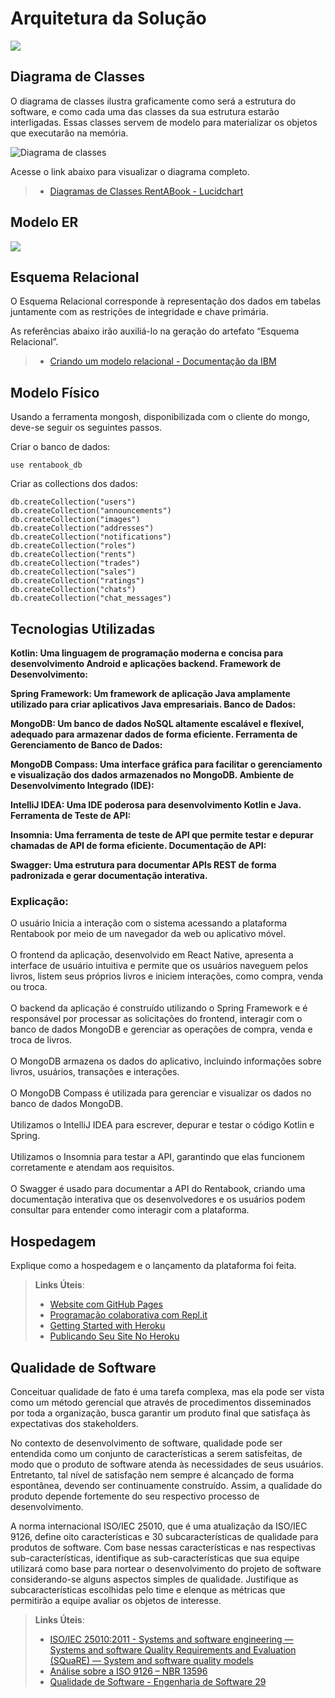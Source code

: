 # Arquitetura da Solução



<img src="https://github.com/ICEI-PUC-Minas-PMV-ADS/pmv-ads-2023-2-e4-aplicdistrib-t5-pmv-ads-2023-2-e4-g3-rentabook/blob/main/docs/img/imagem_2023-09-08_154329598.png">

## Diagrama de Classes

O diagrama de classes ilustra graficamente como será a estrutura do software, e como cada uma das classes da sua estrutura estarão interligadas. Essas classes servem de modelo para materializar os objetos que executarão na memória.

<img src="https://github.com/ICEI-PUC-Minas-PMV-ADS/pmv-ads-2023-2-e4-aplicdistrib-t5-pmv-ads-2023-2-e4-g3-rentabook/blob/3f76041d13362a5ac1ca45a126c5497a8ca6e797/docs/img/Diagrama%20de%20classe%20RentABook.png" alt="Diagrama de classes">

Acesse o link abaixo para visualizar o diagrama completo.

> - [Diagramas de Classes RentABook - Lucidchart](https://lucid.app/lucidchart/4d4f1757-4a0b-451a-b8a5-e19dde46423a/edit?viewport_loc=-400%2C-186%2C404%2C189%2CHWEp-vi-RSFO&invitationId=inv_863d048b-9aa6-4f41-9538-69c68af99aee)


## Modelo ER

<img src="https://github.com/ICEI-PUC-Minas-PMV-ADS/pmv-ads-2023-2-e4-aplicdistrib-t5-pmv-ads-2023-2-e4-g3-rentabook/blob/main/docs/img/diag.png" >

## Esquema Relacional

O Esquema Relacional corresponde à representação dos dados em tabelas juntamente com as restrições de integridade e chave primária.
 
As referências abaixo irão auxiliá-lo na geração do artefato “Esquema Relacional”.

> - [Criando um modelo relacional - Documentação da IBM](https://www.ibm.com/docs/pt-br/cognos-analytics/10.2.2?topic=designer-creating-relational-model)

## Modelo Físico

Usando a ferramenta mongosh, disponibilizada com o cliente do mongo, deve-se seguir os seguintes passos.

Criar o banco de dados:

```
use rentabook_db
```

Criar as collections dos dados:
```
db.createCollection("users")
db.createCollection("announcements")
db.createCollection("images")
db.createCollection("addresses")
db.createCollection("notifications")
db.createCollection("roles")
db.createCollection("rents")
db.createCollection("trades")
db.createCollection("sales")
db.createCollection("ratings")
db.createCollection("chats")
db.createCollection("chat_messages")
```

## Tecnologias Utilizadas

<strong> Kotlin: 
Uma linguagem de programação moderna e concisa para desenvolvimento Android e aplicações backend.
Framework de Desenvolvimento:

Spring Framework: 
Um framework de aplicação Java amplamente utilizado para criar aplicativos Java empresariais.
Banco de Dados:

MongoDB: 
Um banco de dados NoSQL altamente escalável e flexível, adequado para armazenar dados de forma eficiente.
Ferramenta de Gerenciamento de Banco de Dados:

MongoDB Compass: 
Uma interface gráfica para facilitar o gerenciamento e visualização dos dados armazenados no MongoDB.
Ambiente de Desenvolvimento Integrado (IDE):

IntelliJ IDEA: 
Uma IDE poderosa para desenvolvimento Kotlin e Java.
Ferramenta de Teste de API:

Insomnia: 
Uma ferramenta de teste de API que permite testar e depurar chamadas de API de forma eficiente.
Documentação de API:

Swagger: 
Uma estrutura para documentar APIs REST de forma padronizada e gerar documentação interativa. </strong>

### Explicação:

O usuário Inicia a interação com o sistema acessando a plataforma Rentabook por meio de um navegador da web ou aplicativo móvel. </br></br>
O frontend da aplicação, desenvolvido em React Native, apresenta a interface de usuário intuitiva e permite que os usuários naveguem pelos livros, listem seus próprios livros e iniciem interações, como compra, venda ou troca.</br></br>
O backend da aplicação é construído utilizando o Spring Framework e é responsável por processar as solicitações do frontend, interagir com o banco de dados MongoDB e gerenciar as operações de compra, venda e troca de livros.</br></br>
O MongoDB armazena os dados do aplicativo, incluindo informações sobre livros, usuários, transações e interações.</br></br>
O MongoDB Compass é utilizada para gerenciar e visualizar os dados no banco de dados MongoDB.</br></br>
Utilizamos o IntelliJ IDEA para escrever, depurar e testar o código Kotlin e Spring.</br></br>
Utilizamos o Insomnia para testar a API, garantindo que elas funcionem corretamente e atendam aos requisitos.</br></br>
O Swagger é usado para documentar a API do Rentabook, criando uma documentação interativa que os desenvolvedores e os usuários podem consultar para entender como interagir com a plataforma.

## Hospedagem

Explique como a hospedagem e o lançamento da plataforma foi feita.

> **Links Úteis**:
>
> - [Website com GitHub Pages](https://pages.github.com/)
> - [Programação colaborativa com Repl.it](https://repl.it/)
> - [Getting Started with Heroku](https://devcenter.heroku.com/start)
> - [Publicando Seu Site No Heroku](http://pythonclub.com.br/publicando-seu-hello-world-no-heroku.html)

## Qualidade de Software

Conceituar qualidade de fato é uma tarefa complexa, mas ela pode ser vista como um método gerencial que através de procedimentos disseminados por toda a organização, busca garantir um produto final que satisfaça às expectativas dos stakeholders.

No contexto de desenvolvimento de software, qualidade pode ser entendida como um conjunto de características a serem satisfeitas, de modo que o produto de software atenda às necessidades de seus usuários. Entretanto, tal nível de satisfação nem sempre é alcançado de forma espontânea, devendo ser continuamente construído. Assim, a qualidade do produto depende fortemente do seu respectivo processo de desenvolvimento.

A norma internacional ISO/IEC 25010, que é uma atualização da ISO/IEC 9126, define oito características e 30 subcaracterísticas de qualidade para produtos de software.
Com base nessas características e nas respectivas sub-características, identifique as sub-características que sua equipe utilizará como base para nortear o desenvolvimento do projeto de software considerando-se alguns aspectos simples de qualidade. Justifique as subcaracterísticas escolhidas pelo time e elenque as métricas que permitirão a equipe avaliar os objetos de interesse.

> **Links Úteis**:
>
> - [ISO/IEC 25010:2011 - Systems and software engineering — Systems and software Quality Requirements and Evaluation (SQuaRE) — System and software quality models](https://www.iso.org/standard/35733.html/)
> - [Análise sobre a ISO 9126 – NBR 13596](https://www.tiespecialistas.com.br/analise-sobre-iso-9126-nbr-13596/)
> - [Qualidade de Software - Engenharia de Software 29](https://www.devmedia.com.br/qualidade-de-software-engenharia-de-software-29/18209/)
